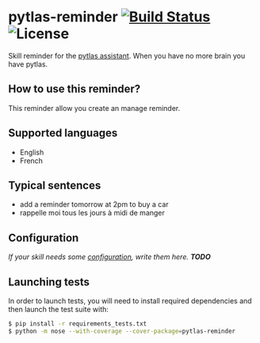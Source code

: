 pytlas-reminder [![Build Status](https://travis-ci.org/atlassistant/pytlas-reminder.svg?branch=master)](https://travis-ci.org/atlassistant/pytlas-reminder) ![License]( https://img.shields.io/badge/License-GPL%20v3-blue.svg)
===

Skill reminder for the [pytlas assistant](https://github.com/atlassistant/pytlas). When you have no more brain you have pytlas.


## How to use this reminder?

This reminder allow you create an manage reminder.

## Supported languages

- English
- French

## Typical sentences

-   add a reminder tomorrow at 2pm to buy a car
-   rappelle moi tous les jours à midi de manger

## Configuration

*If your skill needs some [configuration](https://pytlas.readthedocs.io/en/latest/writing_skills/settings.html), write them here.*
***TODO***

## Launching tests

In order to launch tests, you will need to install required dependencies and then launch the test suite with:

```bash
$ pip install -r requirements_tests.txt
$ python -m nose --with-coverage --cover-package=pytlas-reminder
```
